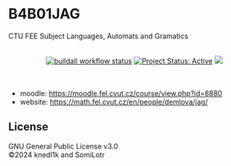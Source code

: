 # B4B01JAG

CTU FEE Subject Languages, Automats and Gramatics

<div align="center">
  <br />
  <a href="https://github.com/knedl1k/B4B01JAG/actions/workflows/latex.yml"><img alt="buildall workflow status" src="https://github.com/knedl1k/B4B01JAG/actions/workflows/latex.yml/badge.svg" /></a>
  <a href="http://www.repostatus.org/#active" title="Project Status: Active – The project has reached a stable, usable state and is being actively developed."><img src="http://www.repostatus.org/badges/latest/active.svg" alt="Project Status: Active" /></a>
  <a href="https://creativecommons.org/licenses/by-sa/4.0/"><img src="https://img.shields.io/badge/License-CC_BY--SA_4.0-lightgrey.svg" /> <a/a>
</div>

<br />
<br />

- moodle: <https://moodle.fel.cvut.cz/course/view.php?id=8880>
- website: <https://math.fel.cvut.cz/en/people/demlova/jag/>

## License
GNU General Public License v3.0\
©2024 knedl1k and SomiLotr
